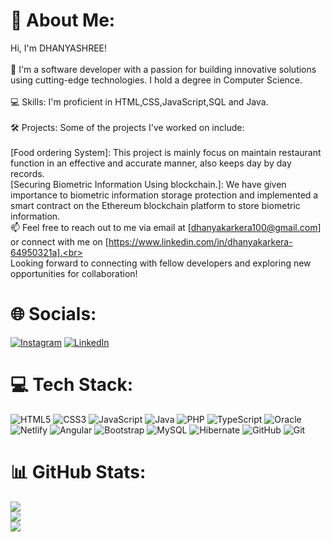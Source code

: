 # 💫 About Me:
Hi, I'm DHANYASHREE!<br><br>🚀 I'm a software developer with a passion for building innovative solutions using cutting-edge technologies. I hold a degree in Computer Science.<br><br>💻 Skills: I'm proficient in HTML,CSS,JavaScript,SQL and Java.<br><br>🛠️ Projects: Some of the projects I've worked on include:<br><br>[Food ordering System]: This project is mainly focus on maintain restaurant function in an effective and accurate manner, also keeps day by day records. <br>[Securing Biometric Information Using blockchain.]: We have given importance to biometric information storage protection and implemented a smart contract on the Ethereum blockchain platform to store biometric information.<br>📫 Feel free to reach out to me via email at [dhanyakarkera100@gmail.com] or connect with me on [https://www.linkedin.com/in/dhanyakarkera-64950321a].<br><br>Looking forward to connecting with fellow developers and exploring new opportunities for collaboration!


# 🌐 Socials:
[![Instagram](https://img.shields.io/badge/Instagram-%23E4405F.svg?logo=Instagram&logoColor=white)](https://instagram.com/dhanya__karkera__) [![LinkedIn](https://img.shields.io/badge/LinkedIn-%230077B5.svg?logo=linkedin&logoColor=white)](https://linkedin.com/in/https://www.linkedin.com/in/dhanyakarkera-64950321a) 

# 💻 Tech Stack:
![HTML5](https://img.shields.io/badge/html5-%23E34F26.svg?style=for-the-badge&logo=html5&logoColor=white) ![CSS3](https://img.shields.io/badge/css3-%231572B6.svg?style=for-the-badge&logo=css3&logoColor=white) ![JavaScript](https://img.shields.io/badge/javascript-%23323330.svg?style=for-the-badge&logo=javascript&logoColor=%23F7DF1E) ![Java](https://img.shields.io/badge/java-%23ED8B00.svg?style=for-the-badge&logo=openjdk&logoColor=white) ![PHP](https://img.shields.io/badge/php-%23777BB4.svg?style=for-the-badge&logo=php&logoColor=white) ![TypeScript](https://img.shields.io/badge/typescript-%23007ACC.svg?style=for-the-badge&logo=typescript&logoColor=white) ![Oracle](https://img.shields.io/badge/Oracle-F80000?style=for-the-badge&logo=oracle&logoColor=white) ![Netlify](https://img.shields.io/badge/netlify-%23000000.svg?style=for-the-badge&logo=netlify&logoColor=#00C7B7) ![Angular](https://img.shields.io/badge/angular-%23DD0031.svg?style=for-the-badge&logo=angular&logoColor=white) ![Bootstrap](https://img.shields.io/badge/bootstrap-%238511FA.svg?style=for-the-badge&logo=bootstrap&logoColor=white) ![MySQL](https://img.shields.io/badge/mysql-4479A1.svg?style=for-the-badge&logo=mysql&logoColor=white) ![Hibernate](https://img.shields.io/badge/Hibernate-59666C?style=for-the-badge&logo=Hibernate&logoColor=white) ![GitHub](https://img.shields.io/badge/github-%23121011.svg?style=for-the-badge&logo=github&logoColor=white) ![Git](https://img.shields.io/badge/git-%23F05033.svg?style=for-the-badge&logo=git&logoColor=white)
# 📊 GitHub Stats:
![](https://github-readme-stats.vercel.app/api?username=dhanyashreekarkera&theme=flag-india&hide_border=false&include_all_commits=false&count_private=false)<br/>
![](https://github-readme-streak-stats.herokuapp.com/?user=dhanyashreekarkera&theme=flag-india&hide_border=false)<br/>
![](https://github-readme-stats.vercel.app/api/top-langs/?username=dhanyashreekarkera&theme=flag-india&hide_border=false&include_all_commits=false&count_private=false&layout=compact)




